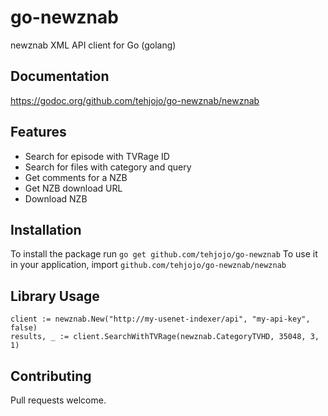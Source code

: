 # go-newznab

newznab XML API client for Go (golang)

## Documentation
https://godoc.org/github.com/tehjojo/go-newznab/newznab

## Features
- Search for episode with TVRage ID
- Search for files with category and query
- Get comments for a NZB
- Get NZB download URL
- Download NZB

## Installation
To install the package run `go get github.com/tehjojo/go-newznab`
To use it in your application, import `github.com/tehjojo/go-newznab/newznab`

## Library Usage
```
client := newznab.New("http://my-usenet-indexer/api", "my-api-key", false)
results, _ := client.SearchWithTVRage(newznab.CategoryTVHD, 35048, 3, 1)
```

## Contributing
Pull requests welcome.
